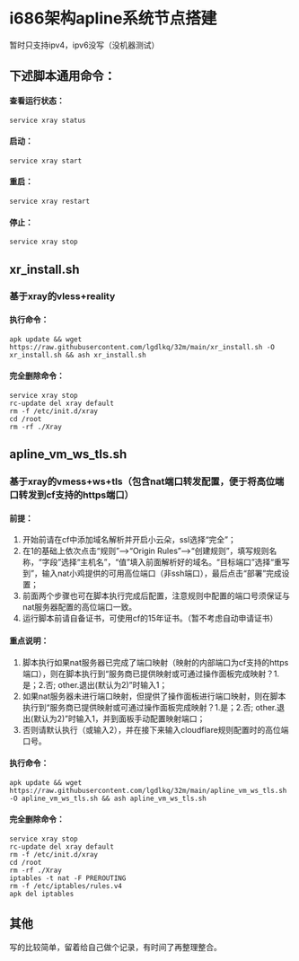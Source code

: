 # i686架构apline系统节点搭建

暂时只支持ipv4，ipv6没写（没机器测试）

## 下述脚本通用命令：
#### 查看运行状态：
```
service xray status
```
#### 启动：
```
service xray start
```
#### 重启：
```
service xray restart
```
#### 停止：
```
service xray stop
```
## xr_install.sh
### 基于xray的vless+reality
#### 执行命令：
```
apk update && wget https://raw.githubusercontent.com/lgdlkq/32m/main/xr_install.sh -O xr_install.sh && ash xr_install.sh
```
#### 完全删除命令：

```
service xray stop
rc-update del xray default
rm -f /etc/init.d/xray
cd /root 
rm -rf ./Xray
```

## apline_vm_ws_tls.sh
### 基于xray的vmess+ws+tls（包含nat端口转发配置，便于将高位端口转发到cf支持的https端口）
#### 前提：
  1. 开始前请在cf中添加域名解析并开启小云朵，ssl选择“完全”；
  2. 在1的基础上依次点击“规则”——>“Origin Rules”——>“创建规则”，填写规则名称，“字段”选择“主机名”，“值”填入前面解析好的域名。“目标端口”选择“重写到”，输入nat小鸡提供的可用高位端口（非ssh端口），最后点击“部署”完成设置；
  3. 前面两个步骤也可在脚本执行完成后配置，注意规则中配置的端口号须保证与nat服务器配置的高位端口一致。
  4. 运行脚本前请自备证书，可使用cf的15年证书。（暂不考虑自动申请证书）

#### 重点说明：
  1. 脚本执行如果nat服务器已完成了端口映射（映射的内部端口为cf支持的https端口），则在脚本执行到“服务商已提供映射或可通过操作面板完成映射？1.是；2.否; other.退出(默认为2)”时输入1；
  2. 如果nat服务器未进行端口映射，但提供了操作面板进行端口映射，则在脚本执行到“服务商已提供映射或可通过操作面板完成映射？1.是；2.否; other.退出(默认为2)”时输入1，并到面板手动配置映射端口；
  3. 否则请默认执行（或输入2），并在接下来输入cloudflare规则配置时的高位端口号。 

#### 执行命令：

```
apk update && wget https://raw.githubusercontent.com/lgdlkq/32m/main/apline_vm_ws_tls.sh -O apline_vm_ws_tls.sh && ash apline_vm_ws_tls.sh
```

#### 完全删除命令：

```
service xray stop
rc-update del xray default
rm -f /etc/init.d/xray
cd /root 
rm -rf ./Xray
iptables -t nat -F PREROUTING
rm -f /etc/iptables/rules.v4
apk del iptables
```

## 其他
写的比较简单，留着给自己做个记录，有时间了再整理整合。
